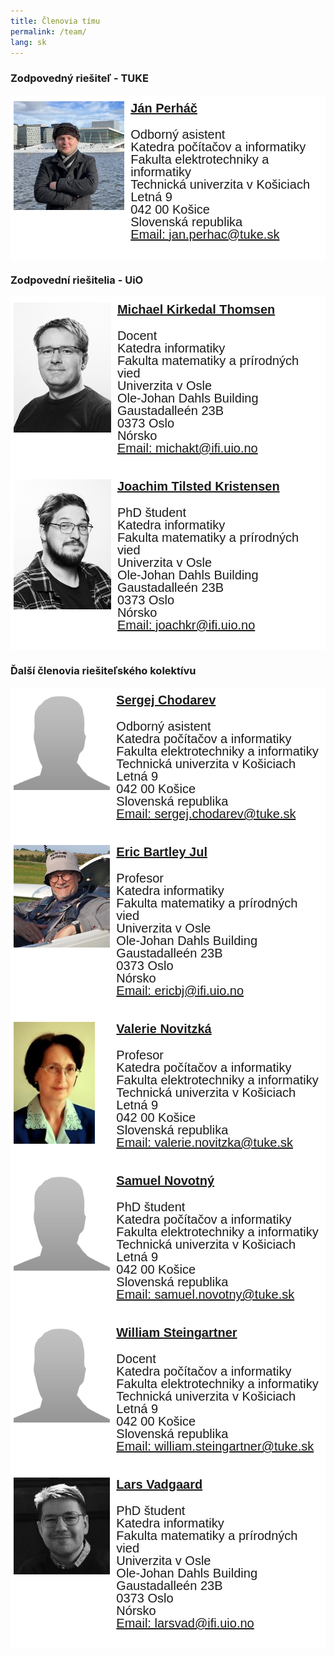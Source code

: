 ```yaml
---
title: Členovia tímu
permalink: /team/
lang: sk
---
```


### Zodpovedný riešiteľ - TUKE

<style type="text/css">
.tg  {border:none;border-collapse:collapse;border-spacing:0;}
.tg td{border-style:solid;border-width:0px;font-family:Arial, sans-serif;font-size:20px;overflow:hidden;
  padding:10px 5px;word-break:normal;}
.tg th{border-style:solid;border-width:0px;font-family:Arial, sans-serif;font-size:20px;font-weight:normal;
  overflow:hidden;padding:10px 5px;word-break:normal;}
.tg .tg-oe15{background-color:#ffffff;border-color:#ffffff;text-align:left;vertical-align:top}
</style>
<table class="tg">
<thead>
  <tr>
    <td class="tg-oe15">
        <img src="/images/team/jan.jpg" width="200"/>
    </td>
    <td class="tg-oe15">
        <body>
        <a href="https://kpi.fei.tuke.sk/en/person/jan-perhac"><b>Ján Perháč</b></a>
        <p style="line-height: 1;">
        Odborný asistent
        <br>    
        Katedra počítačov a informatiky
        <br>
        Fakulta elektrotechniky a informatiky
        <br>
        Technická univerzita v Košiciach
        <br>   
        Letná 9
        <br>    
        042 00 Košice
        <br>    
        Slovenská republika
        <br>
        <a href="mailto:jan.perhac@tuke.sk">Email: jan.perhac@tuke.sk</a>
        </p>
        </body>
    </td>
  </tr>
</thead>
</table>

### Zodpovední riešitelia - UiO
<style type="text/css">
.tg  {border:none;border-collapse:collapse;border-spacing:0;}
.tg td{border-style:solid;border-width:0px;font-family:Arial, sans-serif;font-size:20px;overflow:hidden;
  padding:10px 5px;word-break:normal;}
.tg th{border-style:solid;border-width:0px;font-family:Arial, sans-serif;font-size:20px;font-weight:normal;
  overflow:hidden;padding:10px 5px;word-break:normal;}
.tg .tg-oe15{background-color:#ffffff;border-color:#ffffff;text-align:left;vertical-align:top}
</style>
<table class="tg">
<thead>
  <tr>
    <td class="tg-oe15">
        <img src="/images/team/michael.jpeg" width="160"/>
    </td>
    <td class="tg-oe15">
        <body>
        <a href="https://www.mn.uio.no/ifi/english/people/aca/michakt/index.html"><b>Michael Kirkedal Thomsen</b></a>
        <p style="line-height: 1;">
        Docent
        <br>      
        Katedra informatiky
        <br>
        Fakulta matematiky a prírodných vied
        <br>
        Univerzita v Osle
        <br>   
        Ole-Johan Dahls Building
        <br>        
        Gaustadalleén 23B
        <br>    
        0373 Oslo
        <br>    
        Nórsko
        <br>
        <a href="mailto:michakt@ifi.uio.no">Email: michakt@ifi.uio.no</a>
        </p>
        </body>
    </td>
  </tr>
    <tr>
    <td class="tg-oe15">
        <img src="/images/team/joachim.jpeg" width="160"/>
    </td>
    <td class="tg-oe15">
        <body>
        <a href="https://www.mn.uio.no/ifi/english/people/aca/joachkr/"><b>Joachim Tilsted Kristensen</b></a>
        <p style="line-height: 1;">
        PhD študent
        <br>    
        Katedra informatiky
        <br>
        Fakulta matematiky a prírodných vied
        <br>
        Univerzita v Osle
        <br>   
        Ole-Johan Dahls Building
        <br>        
        Gaustadalleén 23B
        <br>    
        0373 Oslo
        <br>    
        Nórsko
        <br>
        <a href="mailto:joachkr@ifi.uio.no">Email: joachkr@ifi.uio.no</a>
        </p>
        </body>
    </td>
  </tr>
</thead>
</table>






### Ďalší členovia riešiteľského kolektívu
<style type="text/css">
.tg  {border:none;border-collapse:collapse;border-spacing:0;}
.tg td{border-style:solid;border-width:0px;font-family:Arial, sans-serif;font-size:20px;overflow:hidden;
  padding:10px 5px;word-break:normal;}
.tg th{border-style:solid;border-width:0px;font-family:Arial, sans-serif;font-size:20px;font-weight:normal;
  overflow:hidden;padding:10px 5px;word-break:normal;}
.tg .tg-oe15{background-color:#ffffff;border-color:#ffffff;text-align:left;vertical-align:top}
</style>
<table class="tg">
<thead>
  <tr>
    <td class="tg-oe15">
        <img src="/images/team/user.gif" width="160"/>
    </td>
    <td class="tg-oe15">
        <body>
        <a href="https://kpi.fei.tuke.sk/en/person/sergej-chodarev"><b>Sergej Chodarev</b></a>
        <p style="line-height: 1;">
        Odborný asistent
        <br>    
        Katedra počítačov a informatiky
        <br>
        Fakulta elektrotechniky a informatiky
        <br>
        Technická univerzita v Košiciach
        <br>   
        Letná 9
        <br>    
        042 00 Košice
        <br>    
        Slovenská republika
        <br>
        <a href="mailto:sergej.chodarev@tuke.sk">Email: sergej.chodarev@tuke.sk</a>
        </p>
        </body>
    </td>
  </tr>
    <tr>
    <td class="tg-oe15">
        <img src="/images/team/eric.jpeg" width="160"/>
    </td>
    <td class="tg-oe15">
        <body>
        <a href="https://www.mn.uio.no/ifi/english/people/aca/ericbj/"><b>Eric Bartley Jul</b></a>
        <p style="line-height: 1;">
        Profesor
        <br>    
        Katedra informatiky
        <br>
        Fakulta matematiky a prírodných vied
        <br>
        Univerzita v Osle
        <br>   
        Ole-Johan Dahls Building
        <br>        
        Gaustadalleén 23B
        <br>    
        0373 Oslo
        <br>    
        Nórsko
        <br>
        <a href="mailto:ericbj@ifi.uio.no">Email: ericbj@ifi.uio.no</a>
        </p>
        </body>
    </td>
  </tr>
    <tr>
    <td class="tg-oe15">
        <img src="/images/team/novitzka.jpeg" width="130"/>
    </td>
    <td class="tg-oe15">
        <body>
        <a href="https://kpi.fei.tuke.sk/en/person/valerie-novitzka"><b>Valerie Novitzká</b></a>
        <p style="line-height: 1;">
        Profesor
        <br>    
        Katedra počítačov a informatiky
        <br>
        Fakulta elektrotechniky a informatiky
        <br>
        Technická univerzita v Košiciach
        <br>   
        Letná 9
        <br>    
        042 00 Košice
        <br>    
        Slovenská republika
        <br>
        <a href="mailto:valerie.novitzka@tuke.sk">Email: valerie.novitzka@tuke.sk</a>
        </p>
        </body>
    </td>
  </tr>
    <tr>
    <td class="tg-oe15">
        <img src="/images/team/user.gif" width="160"/>
    </td>
    <td class="tg-oe15">
        <body>
        <a href="https://kpi.fei.tuke.sk/en/user/11125"><b>Samuel Novotný</b></a>
        <p style="line-height: 1;">
        PhD študent
        <br>    
        Katedra počítačov a informatiky
        <br>
        Fakulta elektrotechniky a informatiky
        <br>
        Technická univerzita v Košiciach
        <br>   
        Letná 9
        <br>    
        042 00 Košice
        <br>    
        Slovenská republika
        <br>
        <a href="mailto:samuel.novotny@tuke.sk">Email: samuel.novotny@tuke.sk</a>
        </p>
        </body>
    </td>
  </tr>
      <tr>
    <td class="tg-oe15">
        <img src="/images/team/user.gif" width="160"/>
    </td>
    <td class="tg-oe15">
        <body>
        <a href="https://kpi.fei.tuke.sk/en/person/william-steingartner"><b>William Steingartner</b></a>
        <p style="line-height: 1;">
        Docent
        <br>    
        Katedra počítačov a informatiky
        <br>
        Fakulta elektrotechniky a informatiky
        <br>
        Technická univerzita v Košiciach
        <br>   
        Letná 9
        <br>    
        042 00 Košice
        <br>    
        Slovenská republika
        <br>
        <a href="mailto:william.steingartner@tuke.sk">Email: william.steingartner@tuke.sk</a>
        </p>
        </body>
    </td>
  </tr>
      <tr>
    <td class="tg-oe15">
        <img src="/images/team/lars.jpeg" width="160"/>
    </td>
    <td class="tg-oe15">
        <body>
        <a href="https://www.mn.uio.no/ifi/english/?vrtx=person-view&uid=larsvad"><b>Lars Vadgaard</b></a>
        <p style="line-height: 1;">
        PhD študent
        <br>    
        Katedra informatiky
        <br>
        Fakulta matematiky a prírodných vied
        <br>
        Univerzita v Osle
        <br>   
        Ole-Johan Dahls Building
        <br>        
        Gaustadalleén 23B
        <br>    
        0373 Oslo
        <br>    
        Nórsko
        <br>
        <a href="mailto:larsvad@ifi.uio.no">Email: larsvad@ifi.uio.no</a>
        </p>
        </body>
    </td>
  </tr>
</thead>
</table>



